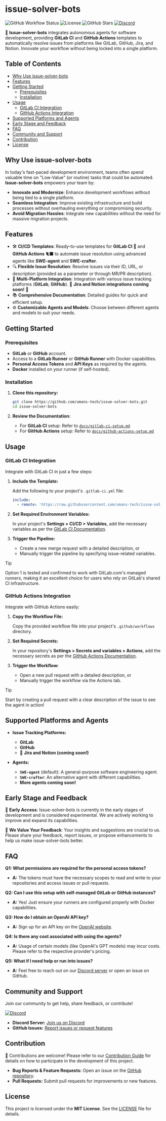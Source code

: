 # issue-solver-bots

![GitHub Workflow Status](https://img.shields.io/github/actions/workflow/status/umans-tech/issue-solver-bots/ci.yml)
![License](https://img.shields.io/github/license/umans-tech/issue-solver-bots)
![GitHub Stars](https://img.shields.io/github/stars/umans-tech/issue-solver-bots?style=social)
[![Discord](https://img.shields.io/badge/Discord-Join%20Us-7289DA?logo=discord&logoColor=white)](https://discord.gg/wBeQhw9v)

🚀 **Issue-solver-bots** integrates autonomous agents for software development, providing **GitLab CI** and **GitHub
Actions** templates to automatically resolve issues from platforms like GitLab, GitHub, Jira, and Notion. Innovate your
workflow without being locked into a single platform.

## Table of Contents

- [Why Use issue-solver-bots](#why-use-issue-solver-bots)
- [Features](#features)
- [Getting Started](#getting-started)
    - [Prerequisites](#prerequisites)
    - [Installation](#installation)
- [Usage](#usage)
    - [GitLab CI Integration](#gitlab-ci-integration)
    - [GitHub Actions Integration](#github-actions-integration)
- [Supported Platforms and Agents](#supported-platforms-and-agents)
- [Early Stage and Feedback](#early-stage-and-feedback)
- [FAQ](#faq)
- [Community and Support](#community-and-support)
- [Contribution](#contribution)
- [License](#license)

## Why Use issue-solver-bots

In today's fast-paced development environment, teams often spend valuable time on "Low-Value" (or routine) tasks that
could be automated.
**Issue-solver-bots** empowers your team by:

- **Innovate and Modernize**: Enhance development workflows without being tied to a single platform.
- **Seamless Integration**: Improve existing infrastructure and build processes without overhauling everything or
  compromising security.
- **Avoid Migration Hassles**: Integrate new capabilities without the need for massive migration projects.

## Features

- 🛠️ **CI/CD Templates**: Ready-to-use templates for **GitLab CI** 🦊 and **GitHub Actions** 🐈‍⬛ to automate issue
  resolution using advanced agents like **SWE-agent** and **SWE-crafter**.
- 🔍 **Flexible Issue Resolution**: Resolve issues via their ID, URL, or description (provided as a parameter or through
  MR/PR description).
- 🔗 **Multi-Platform Integration**: Integration with various issue tracking platforms (**GitLab**, **GitHub**). 📝 **Jira
  and Notion integrations coming soon!** 🚧
- 📚 **Comprehensive Documentation**: Detailed guides for quick and efficient setup.
- ⚙️ **Customizable Agents and Models**: Choose between different agents and models to suit your needs.

## Getting Started

### Prerequisites

- **GitLab** or **GitHub** account.
- Access to a **GitLab Runner** or **GitHub Runner** with Docker capabilities.
- **Personal Access Tokens** and **API Keys** as required by the agents.
- **Docker** installed on your runner (if self-hosted).

### Installation

1. **Clone this repository:**

   ```bash
   git clone https://github.com/umans-tech/issue-solver-bots.git
   cd issue-solver-bots
   ```

2. **Review the Documentation:**

    - For **GitLab CI** setup: Refer to [`docs/gitlab-ci-setup.md`](gitlab-ci/README)
    - For **GitHub Actions** setup: Refer to [`docs/github-actions-setup.md`](docs/github-actions-setup.md)

## Usage

### GitLab CI Integration

Integrate with GitLab CI in just a few steps:

1. **Include the Template:**

   Add the following to your project's `.gitlab-ci.yml` file:

   ```yaml
   include:
     - remote: 'https://raw.githubusercontent.com/umans-tech/issue-solver-bots/main/gitlab-ci/solve-issues.yml'
   ```

2. **Set Required Environment Variables:**

   In your project's **Settings > CI/CD > Variables**, add the necessary variables as per
   the [GitLab CI Documentation](gitlab-ci/README).

3. **Trigger the Pipeline:**

    - Create a new merge request with a detailed description, or
    - Manually trigger the pipeline by specifying issue-related variables.

> [!TIP] 
> Option 1 is tested and confirmed to work with GitLab.com's managed runners, making it an excellent choice
> for users who rely on GitLab's shared CI infrastructure.

### GitHub Actions Integration

Integrate with GitHub Actions easily:

1. **Copy the Workflow File:**

   Copy the provided workflow file into your project's `.github/workflows` directory.

2. **Set Required Secrets:**

   In your repository's **Settings > Secrets and variables > Actions**, add the necessary secrets as per
   the [GitHub Actions Documentation](docs/github-actions-setup.md).

3. **Trigger the Workflow:**

    - Open a new pull request with a detailed description, or
    - Manually trigger the workflow via the Actions tab.

> [!TIP] 
> Start by creating a pull request with a clear description of the issue to see the agent in action!

## Supported Platforms and Agents

- **Issue Tracking Platforms:**

    - **GitLab**
    - **GitHub**
    - 📝 **Jira and Notion (coming soon!)**

- **Agents:**

    - **`SWE-agent`** (default): A general-purpose software engineering agent.
    - **`SWE-crafter`**: An alternative agent with different capabilities.
    - **More agents coming soon!**

## Early Stage and Feedback

🚧 **Early Access**: Issue-solver-bots is currently in the early stages of development and is considered experimental.
We are actively working to improve and expand its capabilities.

🤗 **We Value Your Feedback**: Your insights and suggestions are crucial to us.
Please share your feedback, report issues, or propose enhancements to help us make issue-solver-bots better.

## FAQ

**Q1: What permissions are required for the personal access tokens?**

- **A:** The tokens must have the necessary scopes to read and write to your repositories and access issues or pull
  requests.

**Q2: Can I use this setup with self-managed GitLab or GitHub instances?**

- **A:** Yes! Just ensure your runners are configured properly with Docker capabilities.

**Q3: How do I obtain an OpenAI API key?**

- **A:** Sign up for an API key on the [OpenAI website](https://platform.openai.com/account/api-keys).

**Q4: Is there any cost associated with using the agents?**

- **A:** Usage of certain models (like OpenAI's GPT models) may incur costs. Please refer to the respective provider's
  pricing.

**Q5: What if I need help or run into issues?**

- **A:** Feel free to reach out on our [Discord server](#community-and-support) or open an issue on GitHub.

## Community and Support

Join our community to get help, share feedback, or contribute!

[![Discord](https://img.shields.io/badge/Discord-Join%20Us-7289DA?logo=discord&logoColor=white)](https://discord.gg/wBeQhw9v)

- **Discord Server:** [Join us on Discord](https://discord.gg/wBeQhw9v)
- **GitHub Issues:** [Report issues or request features](https://github.com/umans-tech/issue-solver-bots/issues)

## Contribution

🤝 Contributions are welcome! Please refer to our [Contribution Guide](CONTRIBUTING.md) for details on how to participate
in the development of this project.

- **Bug Reports & Feature Requests:** Open an issue on
  the [GitHub repository](https://github.com/umans-tech/issue-solver-bots/issues).
- **Pull Requests:** Submit pull requests for improvements or new features.

## License

This project is licensed under the **MIT License**. See the [LICENSE](LICENSE) file for details.
